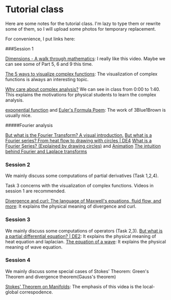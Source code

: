 # Tutorial class
 Here are some notes for the tutorial class. I'm lazy to type them or rewrite some of them, so I will upload some photos for temporary replacement.



For convenience, I put links here:

###Session 1

[Dimensions - A walk through mathematics](https://www.youtube.com/watch?v=oUn7jJ0E8tE&list=PL97CCC2CC4E89C7E5&index=5): I really like this video. Maybe we can see some of Part 5, 6 and 9 this time.

[The 5 ways to visualize complex functions](https://www.youtube.com/watch?v=NtoIXhUgqSk): The visualization of complex functions is always an interesting topic.

[Why care about complex analysis?](https://www.youtube.com/watch?v=LoTaJE16uLk&list=PLDcSwjT2BF_UDdkQ3KQjX5SRQ2DLLwv0R&index=1) We can see in class from 0:00 to 1:40. This explains the motivations for physical students to learn the complex analysis.

[exponential function](https://www.youtube.com/watch?v=v0YEaeIClKY) and [Euler's Formula Poem](https://www.youtube.com/watch?v=zLzLxVeqdQg): The work of 3Blue1Brown is usually nice.

#####Fourier analysis

[But what is the Fourier Transform? A visual introduction.](https://www.youtube.com/watch?v=spUNpyF58BY)
[But what is a Fourier series? From heat flow to drawing with circles | DE4](https://www.youtube.com/watch?v=r6sGWTCMz2k)
[What is a Fourier Series? (Explained by drawing circles)](https://www.youtube.com/watch?v=ds0cmAV-Yek) and [Animation](https://bilimneguzellan.net/fuyye-serisi/)
[The intuition behind Fourier and Laplace transforms](https://www.youtube.com/watch?v=3gjJDuCAEQQ)
<!--[What does the Laplace Transform really tell us? A visual explanation (plus applications)](https://www.youtube.com/watch?v=n2y7n6jw5d0) see 2:06-2:23-->

### Session 2

We mainly discuss some computations of partial derivatives (Task 1,2,4).

Task 3 concerns with the visualization of complex functions. Videos in session 1 are recommended.

[Divergence and curl: The language of Maxwell's equations, fluid flow, and more](https://www.youtube.com/watch?v=rB83DpBJQsE): It explains the physical meaning of divergence and curl.

### Session 3

We mainly discuss some computations of operators (Task 2,3).
[But what is a partial differential equation? | DE2](https://www.youtube.com/watch?v=ly4S0oi3Yz8&list=RDCMUCYO_jab_esuFRV4b17AJtAw&index=3): It explains the physical meaning of heat equation and laplacian.
[The equation of a wave](https://www.youtube.com/watch?v=9WZM68aVnGk): It explains the physical meaning of wave equation.

### Session 4

We mainly discuss some special cases of Stokes' Theorem: Green's Theorem and divergence theorem(Gauss's theorem)

[Stokes' Theorem on Manifolds](https://www.youtube.com/watch?v=1lGM5DEdMaw): The emphasis of this videa is the local-global correspodence.
